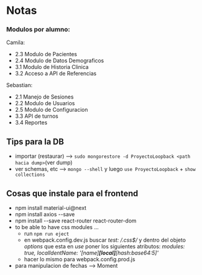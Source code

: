 # Notas

### Modulos por alumno:

Camila:
* 2.3 Modulo de Pacientes
* 2.4 Modulo de Datos Demograficos
* 3.1 Modulo de Historia Clinica
* 3.2 Acceso a API de Referencias

Sebastian:
* 2.1 Manejo de Sesiones
* 2.2 Modulo de Usuarios
* 2.5 Modulo de Configuracion
* 3.3 API de turnos
* 3.4 Reportes

## Tips para la DB

* importar (restaurar) --> `sudo mongorestore -d ProyectoLoopback <path hacia dump>`(ver dump)
* ver schemas, etc --> `mongo --shell` y luego `use ProyectoLoopback` + `show collections`

## Cosas que instale para el frontend

* npm install material-ui@next
* npm install axios --save
* npm install --save react-router react-router-dom
* to be able to have css modules ...
    * run `npm run eject`
    * en webpack.config.dev.js buscar  _test: /\.css$/_ y dentro del objeto _options_ que esta en _use_ poner los siguientes atributos: _modules: true, localIdentName: '[name]__[local]__[hash:base64:5]'_
    * hacer lo mismo para webpack.config.prod.js
* para manipulacion de fechas --> Moment

